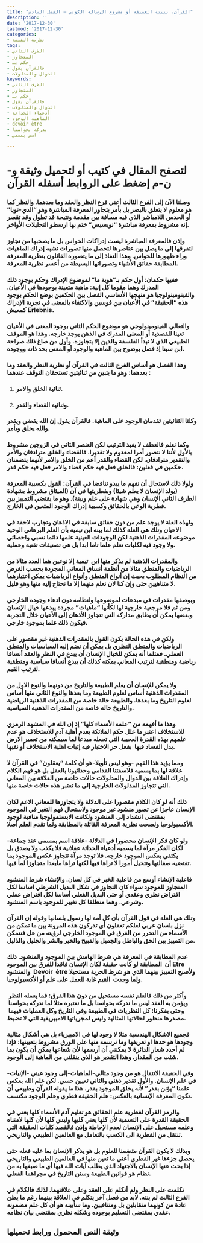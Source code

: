 ```yaml
---
title: "القرآن، بنيته العميقة أو مشروع الرسالة الكوني – الفصل السادس"
description: ''
date: '2017-12-30'
lastmod: '2017-12-30'
categories:
- نظرية القيمة
tags:
- الطرف الثاني
- المتجاوز
- حكم بـ
- فالقرآن يقول
- الدوال والمدلولات
keywords:
- الطرف الثاني
- المتجاوز
- حكم بـ
- فالقرآن يقول
- الدوال والمدلولات
- أدعياء الحداثة
- الماهية الوجود
- devoir être
- ندركه بحواسنا
- اسم بمسمى

---
```

# **لتصفح المقال في كتيب أو لتحميل وثيقة و-ن-م إضغط على الروابط أسفله** **القرآن**

### وصلنا الآن إلى الفرع الثالث أعني فرع النظر والعقد وما بعدهما. والنظر كما هو معلوم لا يتعلق بالبصر بل بأمر يتجاوز المعرفة المباشرة وهو “الدي-نويا” أو الحدس اللامباشر الذي فيه مسافة بين مقدمة ونتيجة قد تطول وقد تقصر إنه مشروط بمعرفة مباشرة “نويسيس” ختم بها ارسطو التحليلات الأواخر.

### وإذن فالمعرفة المباشرة ليست إدراكات الحواس بل ما يصحبها من تجاوز لتفرقها إلى ما يصل بين عناصرها لتحصل منها تصورات تشبه إدراك الماهيات وراء ظهورها للحواس. وهذا النفاذ إلى ما يتصوره القائلون بنظرية المعرفة المطابقة حقائق الأشياء وتصوراتها البسيطة من أعسر نظرية المعرفة.

### ففيها حكمان: أول حكم بـ”هوية ما” لموضوع الإدراك وحكم بوجود ذلك المدرك وهما مقوما كل إنية: ماهية متعينة بوجودها في الأعيان. والفينومينولوجيا هو منهجها الأساسي الفصل بين الحكمين بوضع الحكم بوجود هذه “الحقيقة” في الأعيان بين قوسين والاكتفاء بالمعنى في تجربة الإدراك كمعيش Erlebnis.

### والتعالي الفينومينولوجي هو موضوع الحكم الثاني بوجود المعنى في الأعيان تعينا للقصدية أو المعنى المدرك في الذهن يوجد خارجه. وهذا هو الموقف الطبيعي الذي لا تبدأ الفلسفة والدين إلا بتجاوزه. وأول من صاغ ذلك صراحة ابن سينا إذ فصل بوضوح بين الماهية والوجود أو المعنى بحد ذاته ووجوده.

### وهذا الفصل هو أساس الفرع الثالث في القرآن أو نظرية النظر والعقد وما بعدهما: وهو ما يتبين من ثنائيتين تستحقان التوقف عندهما :

1. ### ثنائية الخلق والامر.
2. ### وثنائية القضاء والقدر.

### وكلتا الثنائيتين تقدمان الوجود على الماهية. فالقرآن يقول إن الله يقضي ويقدر والله يخلق ويأمر.

### وكما نعلم فالعطف لا يفيد الترتيب لكن العنصر الثاني في الزوجين مشروط بالأول لأننا لا نتصور أمرا لمعدوم ولا تقديرا. فالقضاء والخلق مترادفان والأمر والتقدير مترادفان. لكن القضاء والقدر أعم من الخلق والامر لأنهما يتضمنان حكمين في فعلين: فالخلق فعل فيه حكم قضاء والامر فعل فيه حكم قدر.

### ولولا ذلك لاستحال أن نفهم ما يبدو تناقضا في القرآن: القول بكسبية المعرفة (يولد الإنسان لا يعلم شيئا) وبفطريتها في آن (الميثاق مشروط بشهادة الطرف الثاني الإنسان وهي شهادة على علم وبينة). وهو ما يقتضي التمييز بين فطرية الوعي بالحقائق وكسبية إدراك الوجود المتعين في الخارج.

### ولهذه العلة لا يوجد علم من دون حقائق سابقة في الاذهان وتجارب لاحقة في الاعيان وتلك هي العلة كذلك لما بينه ابن تيمية بأن العلم البرهاني الوحيد موضوعه المقدرات الذهنية لكن الوجودات العينية علمها دائما نسبي واحصائي ولا وجود فيه لكليات تعلم علما تاما ابدا بل هي تصنيفات تقنية وعملية.

### والمقدرات الذهنية لم يذكر منها ابن  تيمية إلا نوعين هما العدد مثالا من الرياضيات والمنطق مثالا من أنظمة أنساق المعاني المجردة بحسب الغرض من النظام المطلوب بحيث إن أنواع المنطق وأنواع الرياضيات يمكن اعتبارهما لا متناهيين حتى وإن كنا لان نعلم منهما إلا ما نحتاج إليه منها وهو قليل.

### وبوصفها مقدرات في مبدعات لموضوعها ولنظامه دون ادعاء وجوده الخارجي ومن ثم فلا مرجعية خارجية لها لكأنها “ماهيات” مجردة يبدعها خيال الإنسان وبعضها يمكن أن يطابق مداركه التي تتجاوز الأذهان إلى الأعيان خلال التجربة فيكون ذلك علما بموجود خارجي.

### ولكن في هذه الحالة يكون القول بالمقدرات الذهنية غير مقصور على الرياضيات والمنطق النظري بل يمكن أن نضم إليه السياسيات والمنطق العملي. فمثلما أنه يمكن للخيال الإنسان أن يبدع في النظر والعقد أنساقا رياضية ومنطقية لترتيب المعاني يمكنه كذلك أن يبدع أنساقا سياسية ومنطقية لترتيب القيم.

### ولا يمكن للإنسان أن يعلم الطبيعة والتاريخ من دونهما والنوع الاول من المقدرات الذهنية أساس لعلوم الطبيعة وما بعدها والنوع الثاني منها أساس لعلوم التاريخ وما بعدها. والطبيعة حالة خاصة من المقدرات الذهنية الرياضية والتاريخ حالة خاصة من المقدرات الذهنية السياسية.

### وهذا ما أفهمه من “علمه الأسماء كلها” إذ إن الله في المشهد الرمزي للاستخلاف اعتبر ما علل حكم الملائكة بعدم أهلية آدم للاستخلاف هو عدم علمهم بهذه القدرة العجيبة التي تجعله مبدعا لما سيمكنه من تعمير الارض بدل الفساد فيها  بفعل حر الاختبار فيه إثبات اهلية الاستخلاف أو نفيها.

### ومما يؤيد هذا الفهم -وهو ليس تأويلا-هو أن كلمة “يعقلون” في القرآن لا علاقة لها بما يسميه فلاسفتنا القدامى وحداثيونا بالعقل بل هو فهم الكلام وإدراك العلاقة بين الدوال والمدلولات حالات خاصة من العلاقة بين المعاني التي تتجاوز المدلولات الخارجية إلى ما تعتبر هذه حالات خاصة منها.

### ذلك أنه لو كان الكلام مقصورا على الدلالة ولا يتجاوزها للمعاني الاعم لكان الإنسان عاجزا عن تصور منشود غير موجود ولاستحال فهم التغير في الموجود بمقتضى انشداد إلى المنشود ولكانت الابستمولوجيا منافية لوجود الأكسيولوجيا ولصحت نظرية المعرفة القائلة بالمطابقة ولما تقدم العلم أصلا.

### ولو كان فكر الإنسان محصورا في الدلالة -علاقة اسم بمسمى عند جماعة-لكان الفكر مرآة لما يسميه أدعياء الحداثة عقلانية فلا يكذب ولا يصدق بل يكتفي بعكس الموجود خارجه. فلا توجد مرآة تتجاوز عكس الموجود بما تقتضيه صقالتها وتتخيل أمورا لا تراها فيها لكنها تراها مابعدا متجاوزا لما فيها.

### فاعلية الإنشاء أوسع من فاعلية الخبر في كل لسان. والإنشاء شرط المنشود المتجاوز للموجود سواء كان التجاوز في شكل البديل الشرطي اساسا لكل افتراض نظري وعقدي أو حتى البديل الفعلي أساسا لكل افتراض عملي وشرعي. وهما منطلقا كل تغيير للموجود باسم المنشود.

### وتلك هي العلة في قول القرآن بأن كل أمة لها رسول بلسانها وقوله إن القرآن نزل بلسان عربي لعلكم تعقلون أي تدركون هذه المرونة بين ما تمكن من الأسماء من التحرر من الغرق في الموجود الخارجي لرؤيته من عل فنتمكن من التمييز بين الحق والباطل والجميل والقبيح والخير والشر والجليل والذليل.

### عدم المطابقة في المعرفة هي شرط الهامش بين الموجود والمنشود. ذلك أن  المطابقة لو كانت حقيقة لكان الإنسان فاقدا للفرق بين الموجود Etre والمنشود  Devoir  être ولأصبح التمييز بينهما الذي هو شرط الحرية مستحيلا ولما وجدت  القيم غاية للعمل على علم أو الأكسيولوجيا.

### وأكثر من ذلك فالعلم نفسه مستحيل من دون هذا الفرق: فما يعمله النظر  ويؤمن به العقد ليس ما ندركه بحواسنا بل ما نعتبره مثلا لما ندركه بحواسنا  وحتى بفكرنا: كل النظريات في الطبيعة وفي التاريخ وكل العمليات فيهما  مصدرها منظور لحالاتها المثالية وليس لمجرياتها الامبيريقية التي لا تضبط.

### فجميع الاشكال الهندسية مثلا لا وجود لها في الامبيرياء بل هي أشكال مثالية وجودها هو حدها او تعريفها وما نرسمه منها على الورق مشروط بتعيينها: فإذا لم أحدد شعار الدائرة لا يمكنني أن أرسمها لأن شعاعها يمكن أن يكون بما شئت من المقدار. وهذا التقدير هو الذي ينقلني من الماهية إلى الوجود.

### وفي الحقيقة الانتقال هو من وجود مثالي-الماهيات-إلى وجود عيني -الإنيات-في علم الإنسان. والأول تقدير ذهني والثاني تعيين حسي. لكن علم الله بعكس علمنا “يؤنن بقدر” لأنه يخلق الموجود بقدر. هذا ما يقوله القرآن وطبيعي أن تكون المعرفة الإنسانية بالعكس: علم الحقيقة فطري وعلم الوجود مكتسب.

### والرمز القرآن لفطرية علم الحقائق هو تعليم آدم الأسماء كلها يعني في الحقيقة القدرة على التسمية لأن كلها يعني كليها وليس كلها لأن كلها لامتناه وعلمه مستحيل على الإنسان لعدم الإحاطة وإذن فالقصد كليات الحقيقة التي تنتقل من الفطرية الى الكسب بالتعامل مع العالمين الطبيعي والتاريخي.

### وبذلك لا يكون القرآن متضمنا للعلوم بل هو يذكر الإنسان بما عليه فعله حتى يحصل جزءها غير الفطري أعني ما تعين منها في العالمين الطبيعي والتاريخي إذا بحث عنها الإنسان بالاجتهاد الذي يطلب آيات الله فيها أي ما صبغها به من نظام هو قوانين الطبيعة وسنن التاريخ في مجراهما الفعلي.

### تكلمت على النظر ولم أتكلم على العقد وعلى علاقتهما. لذلك فالكلام في الفرع الثالث لم ينته. لابد من فصل آخر يتكلم في العلاقة بينهما رغم ما يظن عادة من كونهما متقابلين بل ومتنافيين. وما سأبينه هو أن كل علم مضمونه عقدي بمقتضى التسليم بوجوده وشكله نظري بمقتضي بيان نظامه.

## وثيقة النص المحمول ورابط تحميلها

###